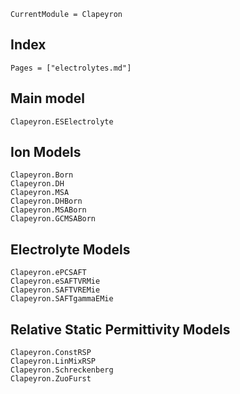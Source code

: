```@meta
CurrentModule = Clapeyron
```

## Index

```@index
Pages = ["electrolytes.md"]
```

## Main model

```@docs
Clapeyron.ESElectrolyte
```

## Ion Models

```@docs
Clapeyron.Born
Clapeyron.DH
Clapeyron.MSA
Clapeyron.DHBorn
Clapeyron.MSABorn
Clapeyron.GCMSABorn
```

## Electrolyte Models

```@docs
Clapeyron.ePCSAFT
Clapeyron.eSAFTVRMie
Clapeyron.SAFTVREMie
Clapeyron.SAFTgammaEMie
```

## Relative Static Permittivity Models

```@docs
Clapeyron.ConstRSP
Clapeyron.LinMixRSP
Clapeyron.Schreckenberg
Clapeyron.ZuoFurst
```

